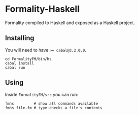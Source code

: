 Formality-Haskell
=================

Formality compiled to Haskell and exposed as a Haskell project.

Installing
----------

You will need to have `>= cabal@3.2.0.0`.
```
cd FormalityFM/bin/hs
cabal install
cabal run
```

Using
-----

Inside `FormalityFM/src` you can run:

```
fmhs         # show all commands available
fmhs file.fm # type-checks a file's contents
```
